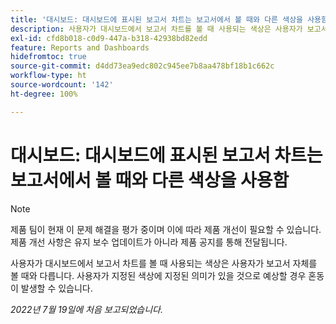 ```yaml
---
title: '대시보드: 대시보드에 표시된 보고서 차트는 보고서에서 볼 때와 다른 색상을 사용함'
description: 사용자가 대시보드에서 보고서 차트를 볼 때 사용되는 색상은 사용자가 보고서 자체를 볼 때와 다릅니다. 사용자가 지정된 색상에 지정된 의미가 있을 것으로 예상할 경우 혼동이 발생할 수 있습니다.
exl-id: cfd8b018-c0d9-447a-b318-42938bd82edd
feature: Reports and Dashboards
hidefromtoc: true
source-git-commit: d4dd73ea9edc802c945ee7b8aa478bf18b1c662c
workflow-type: ht
source-wordcount: '142'
ht-degree: 100%

---
```


# 대시보드: 대시보드에 표시된 보고서 차트는 보고서에서 볼 때와 다른 색상을 사용함

<!--Converted to story-->

>[!NOTE]
>
>제품 팀이 현재 이 문제 해결을 평가 중이며 이에 따라 제품 개선이 필요할 수 있습니다. 제품 개선 사항은 유지 보수 업데이트가 아니라 제품 공지를 통해 전달됩니다.

사용자가 대시보드에서 보고서 차트를 볼 때 사용되는 색상은 사용자가 보고서 자체를 볼 때와 다릅니다. 사용자가 지정된 색상에 지정된 의미가 있을 것으로 예상할 경우 혼동이 발생할 수 있습니다.

_2022년 7월 19일에 처음 보고되었습니다._

